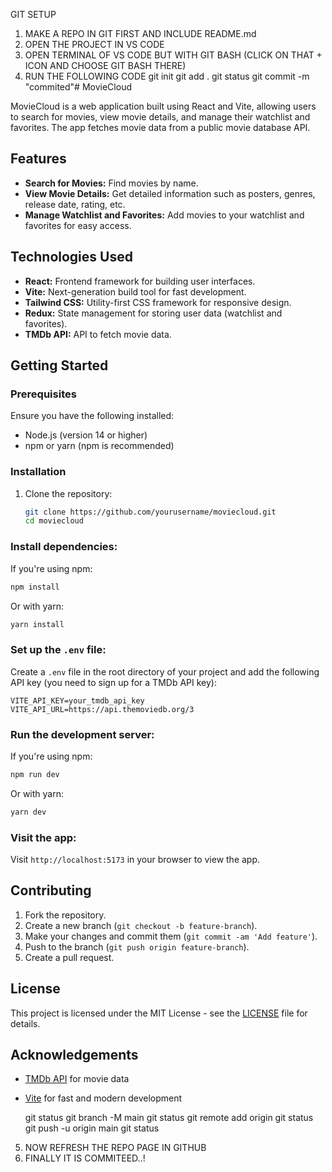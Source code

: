 GIT SETUP 
1) MAKE A REPO IN GIT FIRST AND INCLUDE README.md 
2) OPEN THE PROJECT IN VS CODE 
3) OPEN TERMINAL OF VS CODE BUT WITH GIT BASH (CLICK ON THAT + ICON AND CHOOSE GIT BASH THERE)
4) RUN THE FOLLOWING CODE 
	git init
	git add .
	git status 
	git commit -m "commited"# MovieCloud

MovieCloud is a web application built using React and Vite, allowing users to search for movies, view movie details, and manage their watchlist and favorites. The app fetches movie data from a public movie database API.

## Features
- **Search for Movies:** Find movies by name.
- **View Movie Details:** Get detailed information such as posters, genres, release date, rating, etc.
- **Manage Watchlist and Favorites:** Add movies to your watchlist and favorites for easy access.

## Technologies Used
- **React:** Frontend framework for building user interfaces.
- **Vite:** Next-generation build tool for fast development.
- **Tailwind CSS:** Utility-first CSS framework for responsive design.
- **Redux:** State management for storing user data (watchlist and favorites).
- **TMDb API:** API to fetch movie data.

## Getting Started

### Prerequisites

Ensure you have the following installed:
- Node.js (version 14 or higher)
- npm or yarn (npm is recommended)

### Installation

1. Clone the repository:

   ```bash
   git clone https://github.com/yourusername/moviecloud.git
   cd moviecloud

### Install dependencies:

If you're using npm:

```bash
npm install
```

Or with yarn:

```bash
yarn install
```

### Set up the `.env` file:

Create a `.env` file in the root directory of your project and add the following API key (you need to sign up for a TMDb API key):

```env
VITE_API_KEY=your_tmdb_api_key
VITE_API_URL=https://api.themoviedb.org/3
```

### Run the development server:

If you're using npm:

```bash
npm run dev
```

Or with yarn:

```bash
yarn dev
```

### Visit the app:

Visit `http://localhost:5173` in your browser to view the app.

## Contributing

1. Fork the repository.
2. Create a new branch (`git checkout -b feature-branch`).
3. Make your changes and commit them (`git commit -am 'Add feature'`).
4. Push to the branch (`git push origin feature-branch`).
5. Create a pull request.

## License

This project is licensed under the MIT License - see the [LICENSE](LICENSE) file for details.

## Acknowledgements

- [TMDb API](https://www.themoviedb.org/) for movie data
- [Vite](https://vitejs.dev/) for fast and modern development

	git status 
	git branch -M main
	git status 
	git remote add origin <LINK>
	git status 
	git push -u origin main
	git status 
5) NOW REFRESH THE REPO PAGE IN GITHUB 
6) FINALLY IT IS COMMITEED..!
